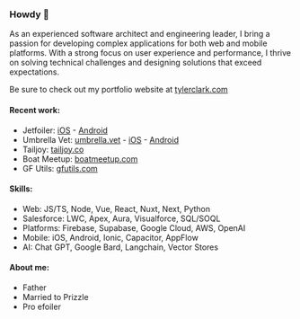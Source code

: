 ### Howdy 🤠
As an experienced software architect and engineering leader, I bring a passion for developing complex applications for both web and mobile platforms. With a strong focus on user experience and performance, I thrive on solving technical challenges and designing solutions that exceed expectations.

Be sure to check out my portfolio website at [tylerclark.com](https://tylerclark.com)

#### Recent work:
- Jetfoiler: [iOS](https://apps.apple.com/us/app/jetfoiler/id1555588917) - [Android](https://play.google.com/store/apps/details?id=com.kaiconcepts.Jetfoiler)
- Umbrella Vet: [umbrella.vet](https://umbrella.vet) - [iOS](https://apps.apple.com/us/app/umbrella-vet-care-on-demand/id1622284281) - [Android](https://play.google.com/store/apps/details?id=com.umbrella.vet)
- Tailjoy: [tailjoy.co](https://tailjoy.co)
- Boat Meetup: [boatmeetup.com](https://boatmeetup.com)
- GF Utils: [gfutils.com](https://gfutils.com)

#### Skills:
- Web: JS/TS, Node, Vue, React, Nuxt, Next, Python
- Salesforce: LWC, Apex, Aura, Visualforce, SQL/SOQL
- Platforms: Firebase, Supabase, Google Cloud, AWS, OpenAI
- Mobile: iOS, Android, Ionic, Capacitor, AppFlow
- AI: Chat GPT, Google Bard, Langchain, Vector Stores

#### About me:
- Father
- Married to Prizzle
- Pro efoiler
